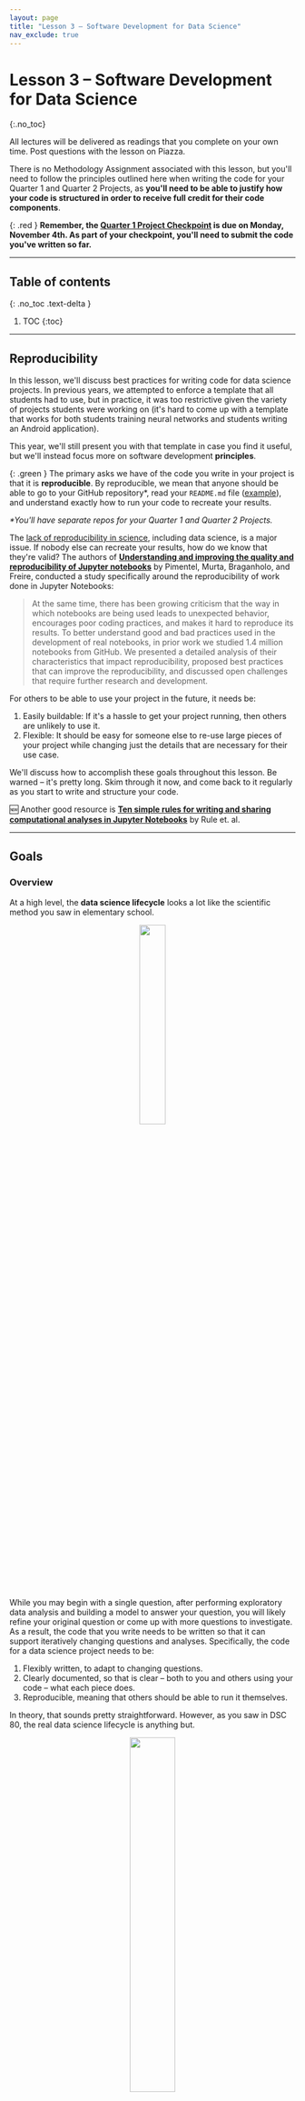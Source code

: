 ```yaml
---
layout: page
title: "Lesson 3 – Software Development for Data Science"
nav_exclude: true
---
```


<script type="text/javascript" async
  src="https://cdnjs.cloudflare.com/ajax/libs/mathjax/2.7.7/MathJax.js?config=TeX-MML-AM_CHTML">
</script>

# Lesson 3 – Software Development for Data Science
{:.no_toc}

All lectures will be delivered as readings that you complete on your own time. Post questions with the lesson on Piazza.

There is no Methodology Assignment associated with this lesson, but you'll need to follow the principles outlined here when writing the code for your Quarter 1 and Quarter 2 Projects, as **you'll need to be able to justify how your code is structured in order to receive full credit for their code components**.

{: .red }
**Remember, the [Quarter 1 Project Checkpoint](../../../assignments/projects/q1) is due on Monday, November 4th. As part of your checkpoint, you'll need to submit the code you've written so far.**

---

## Table of contents
{: .no_toc .text-delta }

1. TOC
{:toc}

---

## Reproducibility

In this lesson, we'll discuss best practices for writing code for data science projects. In previous years, we attempted to enforce a template that all students had to use, but in practice, it was too restrictive given the variety of projects students were working on (it's hard to come up with a template that works for both students training neural networks and students writing an Android application).

This year, we'll still present you with that template in case you find it useful, but we'll instead focus more on software development **principles**.

{: .green }
The primary asks we have of the code you write in your project is that it is **reproducible**. By reproducible, we mean that anyone should be able to go to your GitHub repository*, read your `README.md` file ([example](#example-readmemd)), and understand exactly how to run your code to recreate your results.

_*You'll have separate repos for your Quarter 1 and Quarter 2 Projects._

The [lack of reproducibility in science](https://en.wikipedia.org/wiki/Replication_crisis), including data science, is a major issue. If nobody else can recreate your results, how do we know that they're valid? The authors of [**Understanding and improving the quality and reproducibility of Jupyter notebooks**](https://link.springer.com/article/10.1007/s10664-021-09961-9) by Pimentel, Murta, Braganholo, and Freire, conducted a study specifically around the reproducibility of work done in Jupyter Notebooks:

> At the same time, there has been growing criticism that the way in which notebooks are being used leads to unexpected behavior, encourages poor coding practices, and makes it hard to reproduce its results. To better understand good and bad practices used in the development of real notebooks, in prior work we studied 1.4 million notebooks from GitHub. We presented a detailed analysis of their characteristics that impact reproducibility, proposed best practices that can improve the reproducibility, and discussed open challenges that require further research and development.

For others to be able to use your project in the future, it needs be:
1. Easily buildable: If it's a hassle to get your project running, then others are unlikely to use it.
2. Flexible: It should be easy for someone else to re-use large pieces of your project while changing just the details that are necessary for their use case.

We'll discuss how to accomplish these goals throughout this lesson. Be warned – it's pretty long. Skim through it now, and come back to it regularly as you start to write and structure your code.

🆕 Another good resource is [**Ten simple rules for writing and sharing computational analyses in Jupyter Notebooks**](https://doi.org/10.1371/journal.pcbi.1007007) by Rule et. al.

---

## Goals

### Overview

At a high level, the **data science lifecycle** looks a lot like the scientific method you saw in elementary school.

<center><img src="assets/scientific-method.png" width="30%"></center>

While you may begin with a single question, after performing exploratory data analysis and building a model to answer your question, you will likely refine your original question or come up with more questions to investigate. As a result, the code that you write needs to be written so that it can support iteratively changing questions and analyses. Specifically, the code for a data science project needs to be:

1. Flexibly written, to adapt to changing questions.
1. Clearly documented, so that is clear – both to you and others using your code – what each piece does.
1. Reproducible, meaning that others should be able to run it themselves.

In theory, that sounds pretty straightforward. However, as you saw in DSC 80, the real data science lifecycle is anything but.

<a name='DSLC'></a>

<center><img src="assets/DSLC.png" width="40%"></center>

This makes it even more crucial that you follow the three principles outlined above. If you're not careful, it's easy to fall in the trap of writing poorly organized code with many hard-coded pieces. This results in:
- Being able to execute fewer iterations of your project, and as a result, making slower progress on your project.
- Being unsure of _what_ your code is even doing, increasing the likelihood of making mistakes while iterating and making it unclear what your conclusions even are.
- Making it less likely that others will be able to use and replicate the results of your project, resulting in your project fading into obscurity.

The purpose of this lesson is to show you how to adhere to the three principles mentioned above, as **this will increase your chances of successfully executing your project**. The contents of this lesson will be relevant for the remainder of the capstone sequence; you will find yourself coming back to it often in the future.

### Managing Project Components

There are a plethora of tools used in industry for managing data science projects, far too many for us to make a dent in them in this course. Instead, we will expose you to a few popular tools that help solve core issues that will be relevant even decades in the future, once the current slate of tools is replaced.

<center>

<img src="assets/all-tools.png" width="60%"><br>

<i>A small sample of tools that exist for managing data science projects.</i>

</center>

These core issues revolve around the fact that your project will be made up of several components. For instance, you may have separate components for ingesting and cleaning raw data, creating visualizations, and training models. Issues you need to be aware of are:
- **Communication**: How do these components all communicate with one another? In other words, what are the inputs and outputs of each component? It's important to be clear about what these are up front, to avoid confusion later on.
- **Isolation**: Your code should be written in a way such that each component is as isolated as possible. This way, when you want to make changes to one component – say, loading in another column at the very start of your pipeline – you don't have to make changes to all of your other components. This may happen if you have aspects of your modeling pipeline, like feature names, hard-coded throughout several different files. (It would suck to have to buy a new dashboard for your car every time you get a flat tire – the same principle applies here.)
- **Parallelization and Scale**: It should be clear _when_ each part of your project needs to be run, and whether different parts can be run in parallel. Similarly, it should be clear which components of your project will need to scale as the project grows in scope – for instance, if you collect 10x more data, at what stages will you need more compute resources?

One way we will address all of these issues is through the use of **configuration files**, in which you can specify and track hypotheses and desired outputs. As such, when new questions arise, you won't have to re-write your code; instead, you'll just run it with different configurations.

---

## The Anatomy of a Data Science Project

Let's look at how each component of the [data science lifecycle](#DSLC) interacts with your code. Click below to learn more about each aspect.

<details>
<summary>Domain Research</summary>

<p>The code you write throughout your project will strongly depend on your domain. For instance, suppose you&#39;re working with driver data. In your data cleaning step, you may choose to keep only the drivers whose ages are at least 16, the legal driving age in California. This is a choice you had to make given your knowledge of your domain.</p>
<p>You&#39;ll make several such design decisions while working on your project:</p>
<ul>
<li>You may clean your data in a specific way.</li>
<li>You may choose a particular column as a &quot;target,&quot; and a subset of the remaining columns for features.</li>
<li>You may build certain kinds of models over others.</li>
</ul>
<p>It&#39;s important to document these choices and the context between them. This justification will appear in two places:</p>
<ul>
<li>In your final reports. For instance, in the EDA section of your report, you&#39;d talk about what steps you took to clean your data and why they make sense.</li>
<li>In code comments, whenever relevant. Take the drivers&#39; age example, for instance. In the line where you keep only the drivers who are at least 16, you may add <code># legal driving age</code>.</li>
</ul>


</details>

<a name='qh'></a>

<details><summary>Question / Hypothesis</summary>

<p>You may start with an initial question to investigate, but as your project evolves, so will the questions you&#39;re interested in. To prevent having to re-write your codebase each time you come up with a new question, you should think about how your questions will be similar to one another so that you can <strong>parameterize</strong> your code.</p>
<p>Here&#39;s an example. Suppose you&#39;re looking at traffic stops data, and you&#39;re interested in whether &quot;younger&quot; people (&lt; 30 years old) are stopped at higher rates than &quot;older&quot; people (&gt;= 30 years old). Suppose you&#39;re also interested in answering this question across multiple years – say, for each year from 2016 through 2022 – and across multiple counties in California. The most straightforward approach here is to create functions that take in <code>year</code> and <code>county</code> as input and return just the data needed to look at stop rates for that combination of <code>year</code> and <code>county</code>. Then, in a <strong>configuration</strong> file, you can store all years and counties that you&#39;re interested in. Finally, you can call your data processing and hypothesis testing routines on all combinations of parameters in your configuration file. Note that in this approach, <em>each combination of parameters leads to a different question / hypothesis</em>.</p>
<p>One of the benefits of using configuration files, in addition to keeping your code robust and flexible, is that we can tell a server to run our pipeline for different combinations of parameters on different threads or machines, so that we can conduct our investigations in parallel. For instance, suppose there are 7 years (2016-2022, including both endpoints) and 3 counties (San Diego County, Orange County, and Los Angeles County) that we&#39;re interested in investigating. There are $7 \cdot 3 = 21$ combinations of year and county – wouldn&#39;t it be great if we could run our code for all 21 combinations at the same time?</p>
<p>If some aspect of your question is never going to change, e.g. if you&#39;re always only going to be looking at San Diego County, then it&#39;s fine to hard-code that throughout your codebase. However, it&#39;s generally a good idea to parameterize any aspects of your codebase that <em>could</em> change to keep it adaptable to new questions.</p>
<p>In this course, we will typically store our configuration files in the JSON format, though there are a variety of other possible formats (YAML is popular, as are INI and CFG). You&#39;ll see example configuration files later on in the lesson.</p>

</details>

<details><summary>Data ETL (extract, transform, load)</summary>

<p>As your project evolves, the data that you're working with may also change. For instance, the source where you're pulling traffic stops data from may update daily with the previous day's stop data. You need to make sure that your modeling component doesn't break just because we pulled in a new day's worth of data, or because an additional column was added from the data source. Of course, your code doesn't have to handle <i>all possible data sources</i>, but you should anticipate possible changes and prepare for them.

Here, configuration files will again be useful. For instance, you should explicitly mention which columns you want to use for transformations and model building, so that any new columns that are added in don't impact your model.

You should also think about <i>how</i> you're accessing your data – an API? scraping? found a CSV online? – and <i>where</i> you're storing it. To prevent having to re-pull your data each time your cleaning and transformation logic changes, separate the code you use for data ingestion from the code you use for cleaning and transformation, and store intermediate "raw" data to disk that you can re-use whenever you update your cleaning logic.
</p>

</details>

<details><summary>Model Building</summary>

<p>As you've seen in earlier courses, the model building process is not straightforward – you'll repeatedly try different combinations models and parameters until you feel that your model has sufficient <i>generalizability</i> to unseen data. Continuing with the theme of parametrization, it's a good idea to store all "potential" parameters in configuration files, so that models can be trained and evaulated on different combinations in parallel.</p>

<p>Furthermore, it&#39;s encouraged to use frameworks that enable &quot;pipelining&quot;, like <code>sklearn</code>, which you were exposed to in <a href="https://dsc-courses.github.io/dsc80-2022-sp/resources/lectures/lec23/lec23.html">DSC 80</a>.</p>

</details>

<details><summary>Continued Prediction</summary>

<p>Often times, your project lives on well after you&#39;ve built your &quot;final&quot; model. Your model may be deployed into production to make &quot;live&quot; predictions – for instance, each time you request a ride in the Uber app, it predicts the highest price you&#39;ll pay for a ride. </p>
<p>The <code>model.predict</code> method that you&#39;d use to make predictions in <code>sklearn</code> may actually be called via HTTP requests on a site that uses a Java backend. Once this happens, you may want to keep track of how well your model is performing – are its outputs still reasonable? Is it easy to re-train it to reflect updated data?</p>
<p>The use of pre-trained models, particularly in the case of deep neural networks, is quite popular today. For instance, you can easily use <a href="https://openai.com/api/">OpenAI&#39;s GPT-4</a> language model without having to train it yourself. You should strive to build a model that you can similarly share with others, in the form of a Python package or a Docker container. That way, others can easily use your model to make predictions without having to run your entire pipeline.</p>

</details>

<details><summary>Conclusions and Reports</summary>

<p>The final reports that you create will be written in some sort of markup language, like Markdown, and will explain your results and contain justification for all of the design decisions you made. Your reports will likely involve tables and visualizations that are derived from data. You should try to set up your report such that it automatically generates tables and visualizations using the other components of your project, so that if, say, your data is updated, you can update your report just by re-running your entire pipeline. This, of course, is not possible if your report includes screenshots from other parts of your project; instead, you'll need to programmatically create, save, and load images.</p>

</details>

In short, your projects should be:
- Flexible for quick iterations, through configuration files.
- Understandable through consumers of the output, through documentation and reports.
- Usable for developers and researchers extending your work, through documentation and containerization.

You may wonder how much of this is applicable to you if your project **doesn't involve data analysis**. Indeed, many domains are more methods-focused, where they spend time developing new techniques for collecting or modelling data rather than the entire lifecycle. 

If this is the case, in addition to following general best practices for software development in your domain, **you will still have a data analysis portion in your project**, if only to demonstrate the usage and value of whatever it is you developed. You may have two repositories, one for the software package you develop and one for your "example" analysis (the former of which will be much larger).

---

## An Initial Template

Now that you understand how each step of the data science lifecycle plays a role in your project's structure, let's tangibly look at how you might structure your project. **Note that you are not _required_ to follow this exact structure – more on this in the [Best Practices](#best-practices) section.**

### Configuration vs. Code

Up until now in this lesson, we've repeatedly emphasized the use of configuration files for storing parameters. However, it's not immediately obvious what parts of your pipeline belong in _code_ and what parts belong in _configuration files_.

Code that is used by other processes is called library code, or source code. Your source code may be run in notebooks that you use for EDA and for creating visualizations, and will certainly be run in your final `run.py` file that runs your entire pipeline. Source code will mostly be contained in `.py` files (or `.java` or `.cpp` files, for example). You are already used to using generic functions from libraries like `pandas` and `numpy`; the only difference here is that you are writing these functions yourself.

Configuration files, then, consist of parameters that your source code will use as inputs. For the most part, you will write configuration files in `.json`, but you _could_ also store configurations as global variables at the top of your scripts.

Aim to generalize, but don't overly generalize. It's fine to start writing code with some inputs "hard-coded", e.g. write filtering logic that creates a DataFrame of traffic stops in 2021 in Orange County, but at some point you should step back and generalize.

### A Simple Template

Here's a basic "template."

```
Project
├── code.py
├── config.json
└── script.py
```

Note that this example directory shows 3 files that are all in the same folder. Shortly, we will see more realistic example templates with multiple directories.

Specifically:
- `code.py` contains library code – that is, functions designed to execute your project. These functions should be parameterized to accept various inputs.
- `config.json` contains parameters for the functions in `code.py`.
- `script.py` imports `code`, loads `config.json`, and calls functions from the `code` module. (Note that this could also be a notebook, `script.ipynb`.)

For instance, `script.py` may contain:

```py
import code
with open('config.json', 'r') as fh:
    params = json.load(fh)

code.run_process(**params)
```

We will use the process above **repeatedly**.

(Aside: The `**` operator above _unpacks_ the entries of the `params` dictionary, so that they are all passed directly as inputs to `code.run_process`. As a crude example, if `f = lambda x, y: x + y`, then `f(**{'x': 2, 'y': 3})` evaluates to `5`. Read [here](https://www.educative.io/answers/what-is-unpacking-keyword-arguments-with-dictionaries-in-python) for more.)

### A Simple Example

Let's see how we might tangibly use the example template from above. Suppose we have code that pulls data from an API, and that the data is updated daily. We want to re-run this code regularly to update our stored data.

<center><img src="assets/ingestion.png" width="40%"></center>

Our project may be structured as follows:

```
Project
├── README.md
├── data-params.json
├── etl.py
└── run.py
```

Let's look at each piece in detail.

#### `README.md`

All repositories you create **must** have `README.md` files that describe what is located where and how to run your project.

#### `etl.py`

`etl.py` contains our source code (i.e. it corresponds to `code.py` from the template). The functions written here are generic, and will be used throughout the rest of the project.

Note that _users_ of the code in `etl.py` (e.g. other people running your project who will just run `python run.py`) should not need to know _how_ the code in `etl.py` works in order to use it. You probably don't know how `pd.pivot_table` works under the hood, but you still use it – the same idea applies here. However, developers who want to extend your project _will_ have to understand how the code in `etl.py` works, and for that reason it still needs to be well-documented. Your library code will _not_ know who is going to call it, and for what purpose – the calling is done in `run.py`, using the parameters in `data-params.json`.

Here's an example of what `etl.py` might look like.

```py
'''
etl.py contains functions used to download DataFrames containing traffic stops data for different years and counties.
'''

def get_year_and_county(year, county):
    '''
    Return a DataFrame of traffic stops data for a given
    year and county.
    '''
    ...    
    return ...

def get_data(years, counties, outpath):
    '''
    Downloads DataFrames and saves them as CSVs at the specified output directory for the given years and counties.

    :param: years: a list of years to collect
    :param: teams: a list of counties to collect
    :param: outpath: the directory in which to save the data.
    '''
    for year in years:
        for county in counties:
            data = get_year_and_county(year, county)
            data.to_csv(os.path.join(outpath, f'{year}-{county}.csv'))
```

Note that the functions above are well-documented. In a notebook, after running `import etl`, I could run `etl.get_data?` and see an explanation of _what_ `get_data` does.

#### `data-params.json`

In the [Question / Hypothesis](#qh) section above, we used the example of wanting to pull traffic stops data for every combination of year between 2016 and 2022 and county from San Diego County, Orange County, and Los Angeles County. To do so, we can call the `get_data` function in `etl.py` with appropriate `years` and `teams` lists. `data-params.json` is the right place to store those lists.

```
{
    "years": [2016, 2017, 2018, 2019, 2020, 2021, 2022],
    "counties": ["San Diego County", "Orange County", "Los Angeles County"],
    "outpath": "data/raw"
}
```
Note that you don't need to know how the code in either `etl.py` or `run.py` works to specify parameters. All you need to do to pull new data is update the lists here. Also note that you can create multiple configuration files to keep a "record" of different parameters you've tried.

#### `run.py`

This script puts everything together. It will import the code in `etl` and run it on the parameters in `data-params.json`. Note that it also serves as an example of how to use the functions in `etl.py`, for those who may not be familiar with how they work.

There are other tools that exist for writing build scripts – for instance, you may have heard of Makefiles. However, we will stick with writing Python files, as they are sufficient for our purposes.

Here's an example of what `run.py` might look like. We'll look at these more in the [Build Scripts](#build-scripts) section.

```py
#!/usr/bin/env python

import sys
import json

from etl import get_data

def main(targets):
    if 'data' in targets:
        with open('data-params.json') as fh:
            data_params = json.load(fh)
        get_data(**data_params)

if __name__ == '__main__':
    targets = sys.argv[1:]
    main(targets)
```

Note:
- The line at the top, `#!/usr/bin/env python`, is known as the "shebang." It tells bash which Python installation to use (here, we specified our user's default Python).
- The `get_data` function from `etl` is imported.
- `__name__ == '__main__'` only evaluates to `True` when `run.py` is run as a script from the command-line. 
    - `sys.argv` is a list of the arguments provided on the command-line when `run.py` is called. For instance, if we call `python run.py data dog zebra`, `sys.argv` is `['run.py', 'data', 'dog', 'zebra']`, and hence `sys.argv[1:]` is `['data', 'dog', 'zebra']`. **[This video](https://youtu.be/iXvBzLtI5Uk) talks a bit more about how to use command-line arguments in Python.**
    - Our `main` function runs `get_data` from `etl` using the parameters in `data-params.json` only if `data` is one of the command-line arguments called with `python run.py`.

We'll cover build scripts in more detail in the [Build Scripts](#build-scripts) section of the article.

---

## Best Practices

Hopefully the example template above gave you some inspiration with regards to how to structure your project. But in reality, one of the following is probably true:
1. You're doing a data analysis project, but it is far too complicated to use the exact template used above.
1. You're not even doing a data analysis project, but are instead building some sort of product.

As mentioned at the [start](#reproducibility) of this article, we used to provide capstone students with a template they had to follow. That template can be found at the site [Cookie Cutter Data Science](https://drivendata.github.io/cookiecutter-data-science); its creators describe it as "A logical, reasonably standardized, but flexible project structure for doing and sharing data science work. [This repository](https://github.com/DSC-Capstone/project-templates), originally prepared for the DSC capstone, contains several examples of this template in use, each stored in a different branch:
- `skeleton`: Skeleton code for a simple example.
- `titanic`: Titanic ML classifier, with how to deal with API tokens.
- `EDA`: A generic EDA that creates autogenerated reports via notebooks.
- `nn_regression`: Training neural network regressor, with local dataset and anaconda requirements setup.
- `think_stats`: Statistical analysis with notebook usage.

{: .green }
**While we're not going to enforce that you follow the aforementioned [Cookie Cutter Data Science](https://drivendata.github.io/cookiecutter-data-science) template, we are going to ask you to justify why your code is structured the way it is. As such, it's a good idea to look at the Cookie Cutter Data Science template and the examples in the [repository](https://github.com/DSC-Capstone/project-templates) linked above to get ideas on how to structure your specific project. In particular, look at their `README.md` files – [here](https://github.com/DSC-Capstone/project-templates/tree/think_stats)'s a good example!**

Here are a few more examples of different types of projects and how they might be structured.

| Project | Primary Output | Usage | Other Artifacts |
| --- | --- | --- | --- |
| Develop and train a recommender system. | A trained model. | The trained model (output) is executed on a website to give recommendations.<br><br>The model architecture code may become its own general purpose library, particularly if you built something novel.<br><br> (These will live in different repositories.) | A data analysis section that evaluates the model, to justify the project's worth. **If you are in a methods-focused domain, you must do this!**<br><br>A reproducible build, which automates updates to the model (e.g. with new training data). |
| Develop tools to measure engagement on websites. | A set of Javascript functions. | The Javascript functions developed will be run on a website to track and analyze user behavior. | A data analysis section that shows _why_ these functions and features were chosen. |
| Determine how many people to hire at a company. | A report with recommendations on how many people to hire. | Analyses are collected into a report for decision-making about business. | A data analysis section that demonstrates _how_ you arrived at your recommendations.<br><br>A reproducible build, for those who want to re-run your analysis (e.g. with new training data). |

With all of that in mind, instead of enforcing anything in particular, we'll discuss some best practices.

### Never Edit Raw Data

If you're conducting an analysis, you should think of your results as being a function of your raw data, which you might want to store in the directory `data/raw`. **Never edit this raw data**, so that you always have the option of "undoing" parts of your project. Ideally, store raw data such that it is read-only (this is an option on, say, DSMLP).

Since raw data never changes, it should not be included in version control (i.e. Git). And since transformed data is generated by running source code on the raw data, transformed data should not be included in version control either. **As a result, you should add `data/` to your `.gitignore`**, which is the file that tells Git which files and folders _not_ to track.

### Create and Use A `requirements.txt` File

If I want to run your project from scratch, in addition to all of your code, I need to know which Python packages (and which versions) to install. The easiest way to communicate this information to others is through a `requirements.txt` file that contains all Python libraries that were used in your project. To create such a file, run `pip freeze > requirements.txt` in your project repository.

In the coming weeks, we'll learn how to containerize an entire environment (i.e. more than just Python packages) to distrbute to others.

### Jupyter Notebook-Specific Guidelines

Notebooks are meant for analysis and communication, not for storing source code. **The majority of your notebooks should be made up of Markdown and visualization; there should be very little code, and most of the code there should consist of calls to the functions in your source code.** Whenever you've written code that should be included in version control, move it to your source code files.

We've all written notebooks with uninsightful names, like `Untitled4-Copy1.ipynb`, that are impossible to run linearly because we wrote the code out-of-order. When working in such a notebook, especially one that you didn't write yourself, it can be frustrating to try and figure out what order to run the code in the notebook in. To avoid this problem altogether, you should strive to regularly move your code from notebooks to source code files when appropriate.

<center><img src="assets/notebook.png" width="40%">
</center>

The study mentioned at the top of the article, [**Understanding and improving the quality and reproducibility of Jupyter notebooks**](https://link.springer.com/article/10.1007/s10664-021-09961-9), includes their own best practices for working with Jupyter notebooks. Find them [here](https://link.springer.com/article/10.1007/s10664-021-09961-9#Sec18). Some of the key ones are:
- Put imports at the beginning of notebooks. 
- Re-run notebooks top to bottom before committing.

🆕 Another good resource is [**Ten simple rules for writing and sharing computational analyses in Jupyter Notebooks**](https://doi.org/10.1371/journal.pcbi.1007007) by Rule et. al.

Let's cover a few of the aforementioned ideas in greater detail.

---

## Build Scripts

### 🎥 Overview

Watch the following [video](https://youtu.be/iXvBzLtI5Uk) for some context on build scripts, targets, and how to read command-line arguments in Python.

<center>
<iframe width="888" height="500" src="https://www.youtube.com/embed/iXvBzLtI5Uk?si=gk45OciiXIxHfCMh" title="YouTube video player" frameborder="0" allow="accelerometer; autoplay; clipboard-write; encrypted-media; gyroscope; picture-in-picture; web-share" allowfullscreen></iframe>
</center>

### What is a Build Script?

As alluded to above, it's desirable for your project to be easy to run – ideally, future users can run `run project` in their Terminal and see the output of your work. That's precisely what build scripts enable!

Specifically, a build script runs the code in a project to "build" desired output. A build script _does not_ contain the implementation details of a project – that belongs in library code. Instead, a build script _calls_ library code, and thus should not be very complicated.

Build scripts are important for ensuring that your work is reproducible, as all science should be. While they are still not very common in data science projects, build scripts have been around for decades in other contexts. Examples include:
- [Makefiles](https://makefiletutorial.com), which are used to coordinate the compilation of C/C++ code and, more generally, to run general Bash (Terminal) commands.
  - These are extremely powerful for projects that involve multiple languages. You can use them in your data science projects too!
- [Ant, Maven, and Gradle](https://www.baeldung.com/ant-maven-gradle), which all coordinate the building of Java projects.
- [`setup.py`](https://www.educative.io/answers/what-is-setuppy) files in Python packages, which are used to install packages on others' systems. For instance, see the `setup.py` file for pandas [here](https://github.com/pandas-dev/pandas/blob/master/setup.py).
- While not "build scripts", _workflow managers_ like [Luigi](https://github.com/spotify/luigi) and [Airflow](https://airflow.apache.org/docs/apache-airflow/stable/python-api-ref.html) are similar in spirit, in that they allow you to build pipelines that "move data from point A to point B quickly" ([source](https://www.integrate.io/blog/airflow-vs-luigi/)).

To keep things simple, you should create a barebones build script from scratch, called `run.py`. Note that you can do this even if your project doesn't involve Python code; within your Python build script, you can import the `os` and `sys` libraries to call other Bash commands. If you'd like, you can write a build script in another language, e.g. `run.R` for R projects, or `run.sh` in Bash.

### Targets

A _target_ specifies what to build. Specifically, a target is a string describing the desired output, and targets are used when calling build scripts from the Terminal.

You should create targets for all major "steps" in your project pipeline, particular for steps that it would make sense to run in isolation of other steps. For instance: 
- You may have a target called `data` that prepares the data for your project by downloading data and running your ETL code. To use this target, users would run `python run.py data` in the Terminal.
- You may also have a target called `features` that builds the features for your project, from the already-processed data. To use this target, users would run `python run.py features` in the Terminal.

Above, we kept referring to "users", i.e. people using your project after you've finished building it. However, build scripts also make your life easier while working on your project. Here's an example workflow:
- Write ETL logic in `src/etl.py`.
- Import `etl` in `run.py`. Create a target called `data` that, when run via `python run.py data`, calls the relevant functions in `etl` to "build" the data.
- Work in notebooks to develop features, and, once no longer experimental, transfer feature creation code to `src/features.py`.
  - As we looked at in the [Best Practices](#best-practices) section, notebooks are for experimenting and presenting, **not** for storing library code (e.g. functions) that you'll use repeatedly.
- Add a feature creation call to `run.py` under the target `features`, so `python run.py features` "builds" the features in your project.
  - This should be done without rebuilding the data, if possible!

By following this workflow, it'll make it easy to update different parts of your project when, say, your datasets change.

While the intermediate target names, like `features` and `data`, are up to you, there are a few standard target names that are almost always implemented:
- `all` runs `all` targets from scratch (`python run.py all`).
- `test` runs `all` targets on [unit test data]().
- `clean` deletes all built files, so that you can build your project from scratch (`python run.py clean`).
  - It reverts to a _clean_ repository.

### Features of a Build Script

As a bare minimum, build scripts must piece together library code to create the output for your project. But, ideally, build scripts:
- (basic) Define targets that both clarify the overarching logic of the project and build intermediate states of the project (for debugging and for users who want to adapt your project from the middle).
- (intermediate) Do not do unnecessary intermediate computation.
  - If steps 1, 2, 3, ..., $k$ have already been completed and saved to files, then start at step $k+1$.
- (advanced) Run tasks in parallel, when possible.
  - Makefiles do this!

For further reading:
- [Using `argparse` instead of `sys.argv` to manage targets](https://docs.python.org/3/howto/argparse.html).
- Makefiles for Data Science: [bost.ocks.org/mike/make](https://bost.ocks.org/mike/make), [zmjones.com/make](http://zmjones.com/make).

### Example `README.md`

Your repository's `README.md` file should describe to other people _how_ to use your build script, as well as how to set up the necessary environment. Here's an example, taken from [this](https://github.com/DSC-Capstone/project-templates/tree/think_stats) repository:

- To install the dependencies, run the following command from the root directory of the project: `pip install -r requirements.txt`.
- Building the project stages using `run.py`.
  - To get the data, from the project root dir, run python `run.py data features`. This fetches the data, creates features, cleans data and saves the data in the `data/temp` directory.
  - To get the results of statistical test, from the project root dir, run `python run.py data features model`. This fetches the data, creates the features, creates a statistical model and saves the result of the ttest in the `data/out` directory.

---

## Configuration Files

So far, we've established that build scripts lay out the "big picture" logic of a project, and that library code contains implementation details.

If the implementation details of your project are likely to change, then it's rather inconvenient to have to go and repeatedly change library code. Instead, you should:
- Parameterize the details that are likely to change – i.e., make them inputs to your library functions, rather than hard-coded in the bodies of functions.
- Save the inputs that you'd like to call your functions on in **configuration files**.
- Read configuration files in build scripts to quickly change the input.

There's no exact science to determining what is "configuration" (detail) and what is "code" (logic), since it depends on the context of your project. The overarching question to ask, though, is **is this value likely to change as the project evolves?** If so, it belongs in configuration.

### Example: Parameterizing a Function

Below, we provide an example of how we might take code that doesn't involve configuration and generalize it. The example is similar to the one described [above](#the-anatomy-of-a-data-science-project). Hopefully, it gets you to think about what role configuration files will play in your project.


```python
def get_data():
  data = pd.read_csv('data/raw/salaries_us_2012_2022.csv')
  data = (data
          .loc[df['year'] == 2015]
          .loc[df['state'] == 'CA])
```

The function above takes in no inputs, and quite a few pieces are hard-coded. Could some of these pieces change?
- File path (`'data/raw/salaries_us_2012_2022.csv'`): Is it likely that you'll receive new data and want to run your code on that new data at some point? If so, then perhaps the file path should be stored in a configuration file. **Then, when the path to your data changes, all you need to change is the configuration file!**
- Year (`2015`): Is your project specific to 2015, or may you want to expand the timeframe that you're interested in? If so, you may want to store a list of years in a configuration file.
- State: Is something about your project specific to California (for instance, are the datasets all California-specific)? If not, you may want to store the state(s) that you're interested in in a configuration file.

What is unlikely to change is the structure of the code itself – in this case, you will always need to load in a dataset as a DataFrame and query for only the years and states that are relevant. This _logic_ certainly belongs in a Python file. A parameterized version of the function above may look like this:

```python
def get_data(fp, years, states):
    data = pd.read_csv(fp)
    data = (data
            .loc[df['year'].isin(years)]
            .loc[df['loc'].isin(states)])
    return data
```

### Configuration and Build Scripts

Let's tie everything together, in the context of the previous example. Where should everything live?

<table>
<th><code>src/etl.py</code></th>
<th><code>config/etl.json</code></th>
<th><code>run.py</code></th>
<tr>
<td><br><pre>
def get_data(fp, years, states):
    ....
    return data
</pre></td>
<td><pre>
{
  "fp": "data/raw",
  "years": [2020, 2021, 2022],
  "states": ["CA"]
}
</pre></td>
<td><pre>
...
config = json.loads(open(...))
get_data(**config)
</pre></td>
</tr>
</table>

This structure has several advantages:
- It it easy to track your "experiments" – you can create multiple config files, each of which corresponds to a different experiment.
  - Here, you might make 5 config files, each of which corresponds to a different set of years and states.
- It makes it easy to change the scope of your project, as all that needs to change are the inputs, not the code itself.
- It makes it clear to others what the main variables in your project are.

It's typical to have multiple configuration files, each of which corresponds to a different stage of your project.

---

## Unit Test Data

### Overview

It would be a massive waste of time and resources to kick off a long-running job that runs for a few hours before terminating because of a bug in our code. In order to detect such bugs, we will create and run our code on _unit test data_.

Unit test data is _small_, made-up data that is realistic enough to _test_, or unit test, the behavior of our code.
- It is not a sample of real data – it should be _created_ by the developer.
- It is designed to test the correctness of code.
- Developers should design each line/component of the unit test data to test different aspects of their code.

{: .red }
**In this context, unit test data is created for unit tests, _not_ data that results from a train/test split!**

Unit test data should only be a few lines long. You should be able to verify that your code works correctly on unit test data **by hand**. For instance, suppose your code takes in a dataset, uses [`sklearn.preprocessing.PolynomialFeatures`](https://scikit-learn.org/stable/modules/generated/sklearn.preprocessing.PolynomialFeatures.html) to create a quadratic feature, and trains a regression model of the form $$H(x) = w_0 + w_1 x + w_2 x^2$$. A possible unit test dataset might be

```
x,y
-2,1
2,9
3,16
```
By hand, we can verify that the three points above satisfy $$y = (1 + x)^2 = 1 + 2x + x^2$$, so as a "test case" we can expect that our code outputs $$w_0 = 1, w_1 = 2, w_2 = 1$$ (with a loss of 0).

Note that since unit test data is synthetic, the resulting trained models will be meaningless. For instance, the weights $$w_0 = 1, w_1 = 2, w_2 = 1$$ mean nothing if our regression model aims to model car acceleration as a function of horsepower. This is expected – the sole purpose of unit test data is to ensure that code works correctly.

### Using Unit Test Data

Run your project using unit test data until you can verify that your code and outputs are correct. Once you've done so, then you can initiate a long-running job on _real_ data, with the piece of mind that it should run correctly. (As an intermediate step you may also elect to run your code on a _sample_ of the full dataset, but remember, the unit data is not merely a sample).

You're encouraged to implement a `test-data` target, that runs the same code as the `data` target, but only on your unit test data. To train a model on your test data, you may run your build script with `test-data` as one of your many targets:

```py
python run.py test-data features model
```

For instance, the above call to `run.py` should featurize unit test data and use that featurized data to train a model.

While you're encouraged to implement a `test-data` target, you should more strongly consider implementing a `test` target, both for your Quarter 1 Project and for your Quarter 2 Project. The `test` target should behave the same as the `all` target discussed [above](#targets), just on your unit test data – that is, it should build your entire project from scratch, using unit test data.

{: .green }
**Note that in many cases, you won't be able to make your data publicly available, though your code must remain public. As such, your `test` target may be the only way through which other people can run your code. We encourage you to use a `test` target so that we can use it to run your code, too!**

This means that we (methodology staff) don't need access to your "real" data in order to evaluate your project. While your reports and deliverables will be a result of real data, your submitted code will not include it. As mentioned in the [Best Practices](#best-practices) section, **your actual data should never included in Git/version control**, since it does not change. However, since unit test data is _created_ by the developer and may change as the project evolves, it **should** be included in version control. For instance, you may place it in the `test/testdata/` directory.
